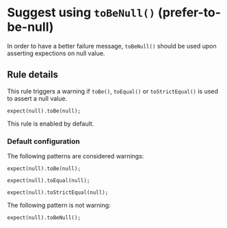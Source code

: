 Suggest using `toBeNull()` (prefer-to-be-null)
==============================================

In order to have a better failure message, `toBeNull()` should be used upon asserting expections on null value.

Rule details
------------

This rule triggers a warning if `toBe()`, `toEqual()` or `toStrictEqual()` is used to assert a null value.

    expect(null).toBe(null);

This rule is enabled by default.

### Default configuration

The following patterns are considered warnings:

    expect(null).toBe(null);

    expect(null).toEqual(null);

    expect(null).toStrictEqual(null);

The following pattern is not warning:

    expect(null).toBeNull();

